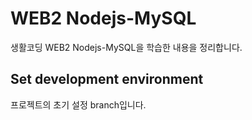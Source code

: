 # WEB2 Nodejs-MySQL

생활코딩 WEB2 Nodejs-MySQL을 학습한 내용을 정리합니다.

## Set development environment
프로젝트의 초기 설정 branch입니다.